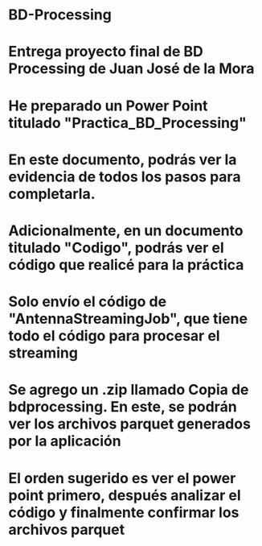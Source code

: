 # BD-Processing
# Entrega proyecto final de BD Processing de Juan José de la Mora
#
# He preparado un Power Point titulado "Practica_BD_Processing"
# En este documento, podrás ver la evidencia de todos los pasos para completarla.
# Adicionalmente, en un documento titulado "Codigo", podrás ver el código que realicé para la práctica
# Solo envío el código de "AntennaStreamingJob", que tiene todo el código para procesar el streaming
#
# Se agrego un .zip llamado Copia de bdprocessing. En este, se podrán ver los archivos parquet generados por la aplicación
#
# El orden sugerido es ver el power point primero, después analizar el código y finalmente confirmar los archivos parquet
#

